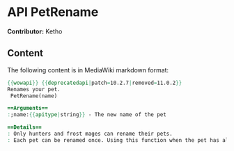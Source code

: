 # API PetRename

**Contributor:** Ketho

## Content

The following content is in MediaWiki markdown format:

```mediawiki
{{wowapi}} {{deprecatedapi|patch=10.2.7|removed=11.0.2}}
Renames your pet.
 PetRename(name)

==Arguments==
:;name:{{apitype|string}} - The new name of the pet

==Details==
: Only hunters and frost mages can rename their pets.
: Each pet can be renamed once. Using this function when the pet has already been renamed results in an error message.
```